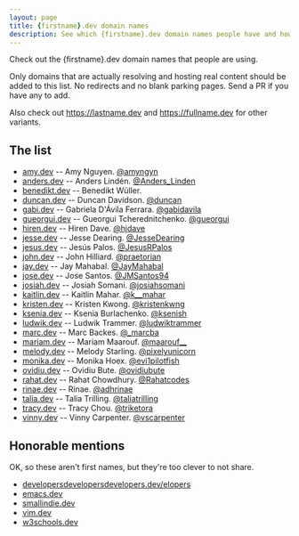 ```yaml
---
layout: page
title: {firstname}.dev domain names
description: See which {firstname}.dev domain names people have and how they're using them.
---
```


Check out the {firstname}.dev domain names that people are using.

Only domains that are actually resolving and hosting real content should be added to this list. No redirects and no blank parking pages. Send a PR if you have any to add.

Also check out <https://lastname.dev> and <https://fullname.dev> for other variants.

## The list

* [amy.dev](https://amy.dev) -- Amy Nguyen.  [@amyngyn](https://twitter.com/amyngyn)
* [anders.dev](https://anders.dev) -- Anders Lindén.  [@Anders_Linden](https://twitter.com/Anders_Linden)
* [benedikt.dev](https://benedikt.dev) -- Benedikt Wüller.
* [duncan.dev](https://duncan.dev) -- Duncan Davidson.  [@duncan](https://twitter.com/duncan)
* [gabi.dev](https://gabi.dev) -- Gabriela D'Ávila Ferrara.  [@gabidavila](https://twitter.com/gabidavila)
* [gueorgui.dev](https://gueorgui.dev) -- Gueorgui Tcherednitchenko.  [@gueorgui](https://twitter.com/gueorgui)
* [hiren.dev](https://hiren.dev) -- Hiren Dave.  [@hjdave](https://twitter.com/hjdave)
* [jesse.dev](https://jesse.dev) -- Jesse Dearing.  [@JesseDearing](https://twitter.com/JesseDearing)
* [jesus.dev](https://jesus.dev) -- Jesús Palos. [@JesusRPalos](https://twitter.com/JesusRPalos)
* [john.dev](https://john.dev) -- John Hilliard.  [@praetorian](https://twitter.com/praetorian)
* [jay.dev](https://jay.dev) -- Jay Mahabal.  [@JayMahabal](https://twitter.com/JayMahabal)
* [jose.dev](https://jose.dev) -- Jose Santos.  [@JMSantos94](https://twitter.com/JMSantos94)
* [josiah.dev](https://josiah.dev) -- Josiah Somani.  [@josiahsomani](https://twitter.com/josiahsomani)
* [kaitlin.dev](https://kaitlin.dev) -- Kaitlin Mahar. [@k__mahar](https://twitter.com/k__mahar)
* [kristen.dev](https://kristen.dev) -- Kristen Kwong. [@kristenkwng](https://twitter.com/kristenkwng)
* [ksenia.dev](https://ksenia.dev) -- Ksenia Burlachenko. [@ksenish](https://twitter.com/ksenish)
* [ludwik.dev](https://ludwik.dev) -- Ludwik Trammer. [@ludwiktrammer](https://twitter.com/ludwiktrammer)
* [marc.dev](https://marc.dev) -- Marc Backes.  [@\_marcba](https://twitter.com/_marcba)
* [mariam.dev](https://mariam.dev) -- Mariam Maarouf. [@maarouf__](https://twitter.com/maarouf__)
* [melody.dev](https://melody.dev) -- Melody Starling.  [@pixelyunicorn](https://twitter.com/pixelyunicorn)
* [monika.dev](https://monika.dev) -- Monika Hoex. [@evi1pilotfish](https://twitter.com/evi1pilotfish)
* [ovidiu.dev](https://ovidiu.dev) -- Ovidiu Bute.  [@ovidiubute](https://twitter.com/ovidiubute)
* [rahat.dev](https://rahat.dev) -- Rahat Chowdhury.  [@Rahatcodes](https://twitter.com/Rahatcodes)
* [rinae.dev](https://rinae.dev) -- Rinae.  [@adhrinae](https://twitter.com/adhrinae)
* [talia.dev](https://talia.dev) -- Talia Trilling.  [@taliatrilling](https://twitter.com/taliatrilling)
* [tracy.dev](https://tracy.dev) -- Tracy Chou.  [@triketora](https://twitter.com/triketora)
* [vinny.dev](https://vinny.dev) -- Vinny Carpenter.  [@vscarpenter](https://twitter.com/vscarpenter)

## Honorable mentions

OK, so these aren't first names, but they're too clever to not share.

* [developersdevelopersdevelopers.dev/elopers](https://developersdevelopersdevelopers.dev/elopers)
* [emacs.dev](https://emacs.dev)
* [smallindie.dev](https://smallindie.dev)
* [vim.dev](https://vim.dev)
* [w3schools.dev](https://w3schools.dev)
